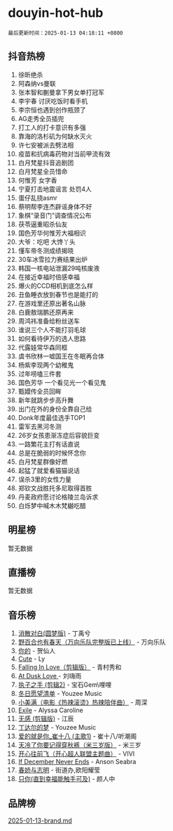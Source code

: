 # douyin-hot-hub

`最后更新时间：2025-01-13 04:18:11 +0800`

## 抖音热榜

1. 徐昕绝杀
1. 阿森纳vs曼联
1. 张本智和蒯曼拿下男女单打冠军
1. 李宇春 讨厌吃饭时看手机
1. 李宗恒也遇到创作瓶颈了
1. AG走秀全员插兜
1. 打工人的打卡意识有多强
1. 靠海的洛杉矶为何缺水灭火
1. 许七安被派去劈法相
1. 疫苗和抗病毒药物对当前甲流有效
1. 白月梵星抖音追剧团
1. 白月梵星全员惜命
1. 何惟芳 女字香
1. 宁夏打击地震谣言 处罚4人
1. 蛋仔乱挠asmr
1. 蔡明帮李连杰辟谣身体不好
1. 象棋“录音门”调查情况公布
1. 茯苓逼重昭杀仙友
1. 国色芳华何惟芳大福相识
1. 大爷：吃吧 大馋丫头
1. 懂车帝冬测成绩揭晓
1. 30车冰雪拉力赛结果出炉
1. 韩国一核电站泄漏29吨核废液
1. 在接近幸福时倍感幸福
1. 爆火的CCD相机到底怎么样
1. 丑鱼睡衣放到春节也是能打的
1. 在游戏里还原出著名山脉
1. 白鹿敖瑞鹏还原再来
1. 周鸿祎准备给粉丝送车
1. 谁说三个人不能打羽毛球
1. 如何看待伊万的选人思路
1. 代露娃常华森同框
1. 虞书欣林一嘘国王在冬眠再合体
1. 杨紫李现两个幼稚鬼
1. 过年唠嗑三件套
1. 国色芳华 一个看见光一个看见鬼
1. 甄嬛传全员回眸
1. 新年就跳步步高升舞
1. 出门在外的身份全靠自己给
1. Donk年度最佳选手TOP1
1. 雷军去黑河冬测
1. 26岁女孩患渐冻症后容貌巨变
1. 一路繁花主打有话直说
1. 总是在脆弱的时候怀念你
1. 白月梵星群像好燃
1. 起猛了就爱看猫猫说话
1. 误杀3里的女性力量
1. 郑钦文战胜托多尼取得首胜
1. 丹麦政府愿讨论格陵兰岛诉求
1. 白烁梦中喊木木梵樾吃醋

## 明星榜

暂无数据

## 直播榜

暂无数据

## 音乐榜

1. [消散对白(圆梦版)](https://sf5-hl-cdn-tos.douyinstatic.com/obj/tos-cn-ve-2774/og4jB5I5IizzoZVAAAzWgBMAsMDWoArfwBOiFs) - 丁禹兮
1. [野百合也有春天（万向乐队完整版已上线）](https://sf5-hl-cdn-tos.douyinstatic.com/obj/tos-cn-ve-2774/oMnUxhRAMiAGBqDtIPBQ7ACYQZFlJCftcgeDJE) - 万向乐队
1. [你的](https://sf5-hl-cdn-tos.douyinstatic.com/obj/tos-cn-ve-2774/oYuIeKf42jB7sEV6B2upMdpYAgfrQWj0FeRegh) - 贺仙人
1. [Cute](https://sf5-hl-cdn-tos.douyinstatic.com/obj/tos-cn-ve-2774/o4IbIzHWKAAB4wsS5qMBRiiAlEBGTpQRNfFvuo) - Ly
1. [Falling In Love（剪辑版）](https://sf5-hl-cdn-tos.douyinstatic.com/obj/tos-cn-ve-2774/o8ajpA8zzgBPahbBIO8AcKGBLJezFCRd1wfP9f) - 青村秀和
1. [ At Dusk  Love ](https://sf5-hl-cdn-tos.douyinstatic.com/obj/tos-cn-ve-2774/o8CrpCf5CaYgI4ZrtQgMQAFEfuGqNnRSDQAPBc) - 刘嗨雨
1. [执子之手 (剪辑2)](https://sf5-hl-cdn-tos.douyinstatic.com/obj/tos-cn-ve-2774/oUoZLQjCc31XzqsBnBQUNgeKtYPBcgbFDwtfcu) - 宝石Gem\哩哩
1. [冬日愿望清单](https://sf5-hl-cdn-tos.douyinstatic.com/obj/tos-cn-ve-2774/oIIgUOeamCFCVAzxN6MFRLIBlLGpUqQxeeHrLE) - Youzee Music
1. [小美满（电影《热辣滚烫》热辣陪伴曲）](https://sf5-hl-cdn-tos.douyinstatic.com/obj/tos-cn-ve-2774/o0GAn2lSgfZIDUgtevCGDQYnFg4CwnrBaxbTZL) - 周深
1. [Exile](https://sf5-hl-cdn-tos.douyinstatic.com/obj/tos-cn-ve-2774/oYj4gAQTknKE3WW0Je8KGmQ7z1cA4FefwtbufD) - Alyssa Caroline
1. [无感 (剪辑版)](https://sf5-hl-cdn-tos.douyinstatic.com/obj/tos-cn-ve-2774/o0eIsUzJBDlQaQFC5OFlgbMEZC1TFYBftOBn6p) - 江辰
1. [丁达尔的梦](https://sf5-hl-cdn-tos.douyinstatic.com/obj/tos-cn-ve-2774/oMU3WirUZBVQkAC9ccG5P2IQirziZM2RTInUY) - Youzee Music
1. [爱的就是你_崔十八 (主歌1)](https://sf5-hl-cdn-tos.douyinstatic.com/obj/tos-cn-ve-2774/oI5BO5DhFZ6UTcNCnZaOCBLtZ7WIMQGfgnXf5E) - 崔十八/听潮阁
1. [天冷了你要记得穿秋裤（米三岁版）](https://sf5-hl-cdn-tos.douyinstatic.com/obj/tos-cn-ve-2774/oQlIwVIDWiZ6BQilAorS7MA0AgCkQDvcZAdm1) - 米三岁
1. [开心往前飞（开心超人联盟主题曲）](https://sf5-hl-cdn-tos.douyinstatic.com/obj/tos-cn-ve-2774/9d8fb7c82cf1421fb93a9fe925275e0a) - VIVI
1. [If December Never Ends](https://sf5-hl-cdn-tos.douyinstatic.com/obj/tos-cn-ve-2774/oY1IQMoTgCFIBg8RZifyqlBBt1UFgitTYmxeOS) - Anson Seabra
1. [春娇与志明](https://sf3-cdn-tos.douyinstatic.com/obj/tos-cn-ve-2774/e530d8fceb7044b39707d7f9ff54add1) - 街道办,欧阳耀莹
1. [只你(直到幸福能触手可及)](https://sf5-hl-cdn-tos.douyinstatic.com/obj/tos-cn-ve-2774/o0lBkRDzFTeaVSUz3ZZSCBVtZ5DIMQGfgmEAuE) - 颜人中

## 品牌榜

[2025-01-13-brand.md](2025-01-13-brand.md)
